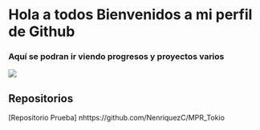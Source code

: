 # Hola a todos Bienvenidos a mi perfil de Github

### Aquí se podran ir viendo progresos y proyectos varios 

![]([https://www.wallpaperflare.com/technology-programming-coding-python-wallpaper-cuglq/download/2561x1440](https://db0dce98.delivery.rocketcdn.me/en/files/2024/06/Python-Variables.jpg))
## Repositorios
[Repositorio Prueba] nhttps://github.com/NenriquezC/MPR_Tokio

